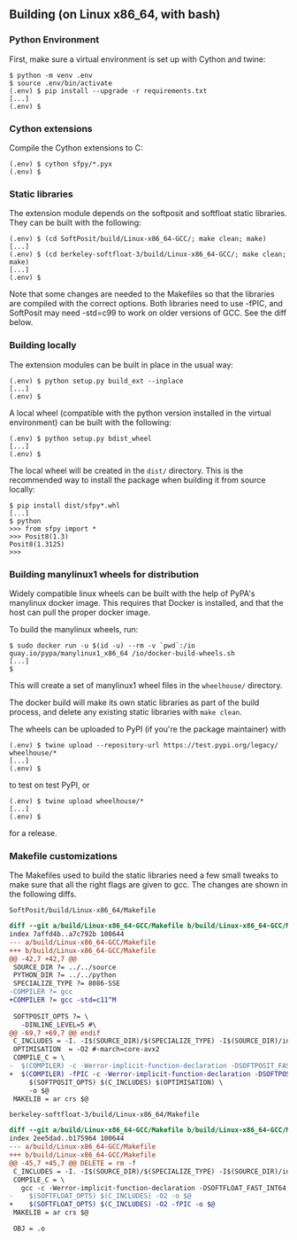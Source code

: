 ## Building (on Linux x86_64, with bash)

### Python Environment
First, make sure a virtual environment is set up with Cython and twine:

```
$ python -m venv .env
$ source .env/bin/activate
(.env) $ pip install --upgrade -r requirements.txt
[...]
(.env) $
```

### Cython extensions
Compile the Cython extensions to C:

```
(.env) $ cython sfpy/*.pyx
(.env) $
```

### Static libraries
The extension module depends on the softposit and softfloat static libraries.
They can be built with the following:

```
(.env) $ (cd SoftPosit/build/Linux-x86_64-GCC/; make clean; make)
[...]
(.env) $ (cd berkeley-softfloat-3/build/Linux-x86_64-GCC/; make clean; make)
[...]
(.env) $
```

Note that some changes are needed to the Makefiles so that the libraries are
compiled with the correct options. Both libraries need to use -fPIC, and
SoftPosit may need -std=c99 to work on older versions of GCC. See the
diff below.

### Building locally
The extension modules can be built in place in the usual way:

```
(.env) $ python setup.py build_ext --inplace
[...]
(.env) $
```

A local wheel (compatible with the python version installed in the virtual
environment) can be built with the following:

```
(.env) $ python setup.py bdist_wheel
[...]
(.env) $
```

The local wheel will be created in the `dist/` directory. This is the recommended
way to install the package when building it from source locally:

```
$ pip install dist/sfpy*.whl
[...]
$ python
>>> from sfpy import *
>>> Posit8(1.3)
Posit8(1.3125)
>>>
```

### Building manylinux1 wheels for distribution
Widely compatible linux wheels can be built with the help of PyPA's manylinux
docker image. This requires that Docker is installed, and that the host can pull
the proper docker image.

To build the manylinux wheels, run:

```
$ sudo docker run -u $(id -u) --rm -v `pwd`:/io quay.io/pypa/manylinux1_x86_64 /io/docker-build-wheels.sh
[...]
$
```

This will create a set of manylinux1 wheel files in the `wheelhouse/` directory.

The docker build will make its own static libraries as part of the build process,
and delete any existing static libraries with `make clean`.

The wheels can be uploaded to PyPI (if you're the package maintainer) with

```
(.env) $ twine upload --repository-url https://test.pypi.org/legacy/ wheelhouse/*
[...]
(.env) $
```

to test on test PyPI, or

```
(.env) $ twine upload wheelhouse/*
[...]
(.env) $
```

for a release.

### Makefile customizations
The Makefiles used to build the static libraries need a few small tweaks to
make sure that all the right flags are given to gcc. The changes are shown
in the following diffs.

`SoftPosit/build/Linux-x86_64/Makefile`

```diff
diff --git a/build/Linux-x86_64-GCC/Makefile b/build/Linux-x86_64-GCC/Makefile
index 7affd4b..a7c792b 100644
--- a/build/Linux-x86_64-GCC/Makefile
+++ b/build/Linux-x86_64-GCC/Makefile
@@ -42,7 +42,7 @@
 SOURCE_DIR ?= ../../source
 PYTHON_DIR ?= ../../python
 SPECIALIZE_TYPE ?= 8086-SSE
-COMPILER ?= gcc
+COMPILER ?= gcc -std=c11^M
 
 SOFTPOSIT_OPTS ?= \
   -DINLINE_LEVEL=5 #\
@@ -69,7 +69,7 @@ endif
 C_INCLUDES = -I. -I$(SOURCE_DIR)/$(SPECIALIZE_TYPE) -I$(SOURCE_DIR)/include
 OPTIMISATION  = -O2 #-march=core-avx2
 COMPILE_C = \
-  $(COMPILER) -c -Werror-implicit-function-declaration -DSOFTPOSIT_FAST_INT64 \
+  $(COMPILER) -fPIC -c -Werror-implicit-function-declaration -DSOFTPOSIT_FAST_INT64 \^M
     $(SOFTPOSIT_OPTS) $(C_INCLUDES) $(OPTIMISATION) \
     -o $@ 
 MAKELIB = ar crs $@
```

`berkeley-softfloat-3/build/Linux-x86_64/Makefile`

```diff
diff --git a/build/Linux-x86_64-GCC/Makefile b/build/Linux-x86_64-GCC/Makefile
index 2ee5dad..b175964 100644
--- a/build/Linux-x86_64-GCC/Makefile
+++ b/build/Linux-x86_64-GCC/Makefile
@@ -45,7 +45,7 @@ DELETE = rm -f
 C_INCLUDES = -I. -I$(SOURCE_DIR)/$(SPECIALIZE_TYPE) -I$(SOURCE_DIR)/include
 COMPILE_C = \
   gcc -c -Werror-implicit-function-declaration -DSOFTFLOAT_FAST_INT64 \
-    $(SOFTFLOAT_OPTS) $(C_INCLUDES) -O2 -o $@
+    $(SOFTFLOAT_OPTS) $(C_INCLUDES) -O2 -fPIC -o $@
 MAKELIB = ar crs $@

 OBJ = .o
```
